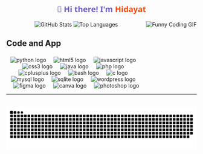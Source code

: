 <h2 align="center" style="color: #6a5acd; font-family: 'Segoe UI', Tahoma, Geneva, Verdana, sans-serif;">👋 Hi there! I'm <span style="color: #ff4500;">Hidayat</span></h2>

<div align="center">
  <img src="https://github-readme-stats.vercel.app/api?username=hidayathero&layout=compact&card_width=320&langs_count=5&theme=radical&hide_border=false" height="180" alt="GitHub Stats" />
  <img src="https://github-readme-stats.vercel.app/api/top-langs?username=hidayathero&layout=compact&card_width=320&langs_count=5&theme=radical&hide_border=false" height="180" alt="Top Languages" />
  <img align="right" height="178" src="https://i.pinimg.com/originals/09/08/da/0908da16c8c1a95c0788c255f1718826.jpg" alt="Funny Coding GIF" />
</div>

###
<h2 align="left">Code and App</h2>

###
<div align="center">
  <img src="https://skillicons.dev/icons?i=py" height="40" alt="python logo"  />
  <img width="12" />
  <img src="https://skillicons.dev/icons?i=html" height="40" alt="html5 logo"  />
  <img width="12" />
  <img src="https://cdn.jsdelivr.net/gh/devicons/devicon/icons/javascript/javascript-original.svg" height="40" alt="javascript logo"  />
  <img width="12" />
  <img src="https://cdn.jsdelivr.net/gh/devicons/devicon/icons/css3/css3-original.svg" height="40" alt="css3 logo"  />
  <img width="12" />
  <img src="https://cdn.jsdelivr.net/gh/devicons/devicon/icons/java/java-original.svg" height="40" alt="java logo"  />
  <img width="12" />
  <img src="https://cdn.jsdelivr.net/gh/devicons/devicon/icons/php/php-original.svg" height="40" alt="php logo"  />
  <img width="12" />
  <img src="https://cdn.simpleicons.org/c++/00599C" height="40" alt="cplusplus logo"  />
  <img width="12" />
  <img src="https://skillicons.dev/icons?i=bash" height="40" alt="bash logo"  />
  <img width="12" />
  <img src="https://cdn.jsdelivr.net/gh/devicons/devicon/icons/c/c-original.svg" height="40" alt="c logo"  />
  <img width="12" />
  <img src="https://cdn.jsdelivr.net/gh/devicons/devicon/icons/mysql/mysql-original.svg" height="40" alt="mysql logo"  />
  <img width="12" />
  <img src="https://cdn.jsdelivr.net/gh/devicons/devicon/icons/sqlite/sqlite-original.svg" height="40" alt="sqlite logo"  />
  <img width="12" />
  <img src="https://cdn.jsdelivr.net/gh/devicons/devicon/icons/wordpress/wordpress-original.svg" height="40" alt="wordpress logo"  />
  <img width="12" />
  <img src="https://cdn.jsdelivr.net/gh/devicons/devicon/icons/figma/figma-original.svg" height="40" alt="figma logo"  />
  <img width="12" />
  <img src="https://cdn.jsdelivr.net/gh/devicons/devicon/icons/canva/canva-original.svg" height="40" alt="canva logo"  />
  <img width="12" />
  <img src="https://cdn.jsdelivr.net/gh/devicons/devicon/icons/photoshop/photoshop-plain.svg" height="40" alt="photoshop logo"  />
</div>
</div></div>
<hr>

<div align="center">
  <img src="https://raw.githubusercontent.com/platane/snk/output/github-contribution-grid-snake.svg" alt="GitHub Contribution Snake Animation" style="margin-top: 20px;" />
</div>

### 
